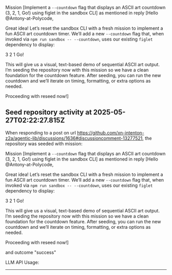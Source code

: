Mission [Implement a `--countdown` flag that displays an ASCII art countdown (3, 2, 1, Go!) using figlet in the sandbox CLI] as mentioned in reply [Hello @Antony-at-Polycode,

Great idea! Let’s reset the sandbox CLI with a fresh mission to implement a fun ASCII art countdown timer. We’ll add a new `--countdown` flag that, when invoked via `npm run sandbox -- --countdown`, uses our existing `figlet` dependency to display:

  3
  2
  1
  Go!

This will give us a visual, text-based demo of sequential ASCII art output. I’m seeding the repository now with this mission so we have a clean foundation for the countdown feature. After seeding, you can run the new countdown and we’ll iterate on timing, formatting, or extra options as needed.

Proceeding with reseed now!]
## Seed repository activity at 2025-05-27T02:22:27.815Z

When responding to a post on url https://github.com/xn-intenton-z2a/agentic-lib/discussions/1636#discussioncomment-13277521, the repository was seeded with mission:

Mission [Implement a `--countdown` flag that displays an ASCII art countdown (3, 2, 1, Go!) using figlet in the sandbox CLI] as mentioned in reply [Hello @Antony-at-Polycode,

Great idea! Let’s reset the sandbox CLI with a fresh mission to implement a fun ASCII art countdown timer. We’ll add a new `--countdown` flag that, when invoked via `npm run sandbox -- --countdown`, uses our existing `figlet` dependency to display:

  3
  2
  1
  Go!

This will give us a visual, text-based demo of sequential ASCII art output. I’m seeding the repository now with this mission so we have a clean foundation for the countdown feature. After seeding, you can run the new countdown and we’ll iterate on timing, formatting, or extra options as needed.

Proceeding with reseed now!]

and outcome "success"

LLM API Usage:

---

